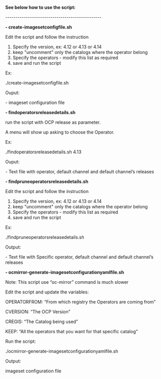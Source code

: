 **See below how to use the script:**

\-----------------------------------------------

**\- create-imagesetconfigfile.sh**

Edit the script and follow the instruction
1.  Specify the version, ex: 4.12 or 4.13 or 4.14
2.  keep "uncomment" only the catalogs where the operator belong
3.  Specify the operators - modify this list as required
4.  save and run the script

Ex:

./create-imagesetconfigfile.sh

Ouput:

\- imageset configuration file

  

**\- findoperatorsreleasedetails.sh**

run the script with OCP release as parameter.

A menu will show up asking to choose the Operator.

Ex:

./findoperatorsreleasedetails.sh 4.13

Ouput:

\- Text file with operator, default channel and default channel’s releases

  

**\- findpruneoperatorsreleasedetails.sh**

Edit the script and follow the instruction

1.  Specify the version, ex: 4.12 or 4.13 or 4.14
2.  keep "uncomment" only the catalogs where the operator belong
3.  Specify the operators - modify this list as required
4.  save and run the script

Ex:

./findpruneoperatorsreleasedetails.sh

Output:

\- Text file with Specific operator, default channel and default channel’s releases

  

**\- ocmirror-generate-imagesetconfigurationyamlfile.sh**

Note: This script use “oc-mirror” command is much slower

Edit the script and update the variables:

OPERATORFROM: “From which registry the Operators are coming from”

CVERSION: “The OCP Version”

CREGIS: “The Catalog being used”

KEEP: “All the operators that you want for that specific catalog”

Run the script:

./ocmirror-generate-imagesetconfigurationyamlfile.sh

Output:

imageset configuration file
